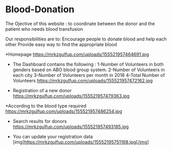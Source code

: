 # Blood-Donation

The Ojective of this website : to coordinate between the donor and the patient who needs blood transfusion

Our responsibilities are to: Encourage people to donate blood and help each other Provide easy way to find the appropriate blood

*Homepage
https://mrkzgulfup.com/uploads/155521957464691.jpg


* The Dashboard contains the following : 
1-Number of Volunteers in both genders based on ABO blood group system.
2-Number of  Volunteers in each city
3-Number of  Volunteers per month in 2018
4-Total Number of  Volunteers 
https://mrkzgulfup.com/uploads/155521957472162.jpg

* Registration of a new donor
https://mrkzgulfup.com/uploads/155521957479363.jpg

*According to the blood type required
https://mrkzgulfup.com/uploads/155521957486254.jpg



* Search results for donors
https://mrkzgulfup.com/uploads/155521957493185.jpg

* You can update your registration data
[img]https://mrkzgulfup.com/uploads/15552195751168.jpg[/img]
